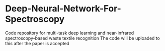 # Deep-Neural-Network-For-Spectroscopy
Code repository for multi-task deep learning and near-infrared spectroscopy-based waste textile recognition
The code will be uploaded to this after the paper is accepted
